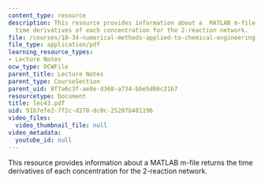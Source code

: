 ```yaml
---
content_type: resource
description: This resource provides information about a  MATLAB m-file returns the
  time derivatives of each concentration for the 2-reaction network.
file: /courses/10-34-numerical-methods-applied-to-chemical-engineering-fall-2005/91b7efe27f2cd278dc0c25207b481196_lec43.pdf
file_type: application/pdf
learning_resource_types:
- Lecture Notes
ocw_type: OCWFile
parent_title: Lecture Notes
parent_type: CourseSection
parent_uid: 8f7a6c3f-ae8e-d368-a734-bbe5d06c21b7
resourcetype: Document
title: lec43.pdf
uid: 91b7efe2-7f2c-d278-dc0c-25207b481196
video_files:
  video_thumbnail_file: null
video_metadata:
  youtube_id: null
---
```

This resource provides information about a  MATLAB m-file returns the time derivatives of each concentration for the 2-reaction network.

